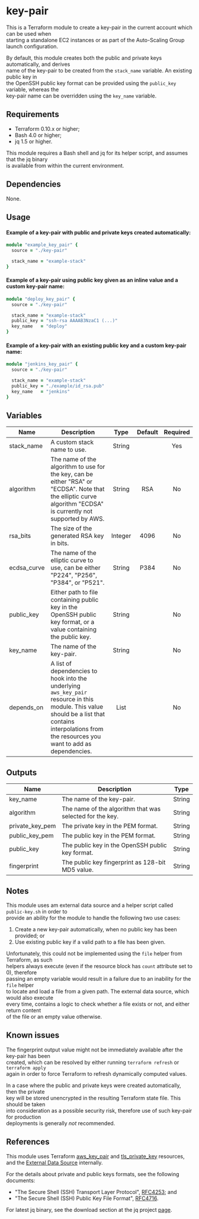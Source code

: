 # key-pair

This is a Terraform module to create a key-pair in the current account which can be used when  
starting a standalone EC2 instances or as part of the Auto-Scaling Group launch configuration.

By default, this module creates both the public and private keys automatically, and derives  
name of the key-pair to be created from the `stack_name` variable. An existing public key in  
the OpenSSH public key format can be provided using the `public_key` variable, whereas the  
key-pair name can be overridden using the `key_name` variable.

## Requirements

- Terraform 0.10.x or higher;
- Bash 4.0 or higher;
- jq 1.5 or higher.

This module requires a Bash shell and jq for its helper script, and assumes that the jq binary  
is available from within the current environment.

## Dependencies

None.

## Usage

#### Example of a key-pair with public and private keys created automatically:

```ruby
module "example_key_pair" {
  source = "./key-pair"

  stack_name = "example-stack"
}
```

#### Example of a key-pair using public key given as an inline value and a custom key-pair name:

```ruby
module "deploy_key_pair" {
  source = "./key-pair"

  stack_name = "example-stack"
  public_key = "ssh-rsa AAAAB3NzaC1 (...)"
  key_name   = "deploy"
}
```

#### Example of a key-pair with an existing public key and a custom key-pair name:

```ruby
module "jenkins_key_pair" {
  source = "./key-pair"

  stack_name = "example-stack"
  public_key = "./example/id_rsa.pub"
  key_name   = "jenkins"
}
```

## Variables

| Name | Description | Type | Default | Required |
|------|-------------|:-----:|:-----:|:-----:|
| stack_name | A custom stack name to use. | String || Yes |
| algorithm | The name of the algorithm to use for the key, can be either "RSA" or "ECDSA". Note that the elliptic curve algorithm "ECDSA" is currently not supported by AWS.| String | RSA | No ||
| rsa_bits | The size of the generated RSA key in bits. | Integer | 4096 | No ||
| ecdsa_curve | The name of the elliptic curve to use, can be either "P224", "P256", "P384", or "P521". | String | P384 | No |
| public_key | Either path to file containing public key in the OpenSSH public key format, or a value containing the public key. | String || No |
| key_name | The name of the key-pair. | String || No |
| depends_on | A list of dependencies to hook into the underlying `aws_key_pair` resource in this module. This value should be a list that contains interpolations from the resources you want to add as dependencies. | List || No |

## Outputs

| Name | Description | Type |
|------|-------------|:----:|
| key_name | The name of the key-pair. | String |
| algorithm | The name of the algorithm that was selected for the key. | String |
| private_key_pem | The private key in the PEM format. | String |
| public_key_pem | The public key in the PEM format. | String |
| public_key | The public key in the OpenSSH public key format. | String |
| fingerprint | The public key fingerprint as 128-bit MD5 value. | String |

## Notes

This module uses am external data source and a helper script called `public-key.sh` in order to  
provide an ability for the module to handle the following two use cases:

1. Create a new key-pair automatically, when no public key has been provided; or  
2. Use existing public key if a valid path to a file has been given.

Unfortunately, this could not be implemented using the `file` helper from Terraform, as such  
helpers always execute (even if the resource block has `count` attribute set to 0), therefore  
passing an empty variable would result in a failure due to an inability for the `file` helper  
to locate and load a file from a given path. The external data source, which would also execute  
every time, contains a logic to check whether a file exists or not, and either return content  
of the file or an empty value otherwise.

## Known issues

The fingerprint output value might not be immediately available after the key-pair has been  
created, which can be resolved by either running `terraform refresh` or `terraform apply`  
again in order to force Terraform to refresh dynamically computed values.

In a case where the public and private keys were created automatically, then the private  
key will be stored unencrypted in the resulting Terraform state file. This should be taken  
into consideration as a possible security risk, therefore use of such key-pair for production  
deployments is generally _not_ recommended.

## References

This module uses Terraform [aws_key_pair](https://www.terraform.io/docs/providers/aws/r/key_pair.html) and
[tls_private_key](https://www.terraform.io/docs/providers/tls/r/private_key.html) resources, and the
[External Data Source](https://www.terraform.io/docs/providers/external/data_source.html) internally.

For the details about private and public keys formats, see the following documents:

- "The Secure Shell (SSH) Transport Layer Protocol", [RFC4253](https://tools.ietf.org/html/rfc4253); and
- "The Secure Shell (SSH) Public Key File Format", [RFC4716](https://tools.ietf.org/html/rfc4716).

For latest jq binary, see the download section at the jq project [page](https://stedolan.github.io/jq/).
